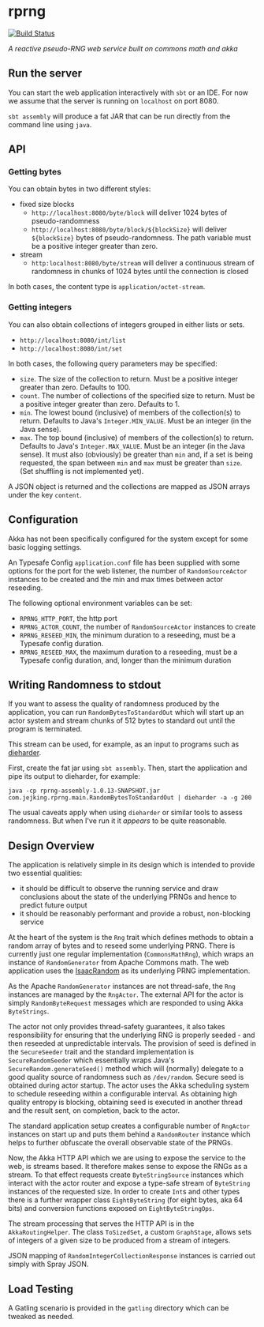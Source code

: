 # rprng

[![Build Status](https://travis-ci.org/jejking/rprng.svg?branch=master)](https://travis-ci.org/jejking/rprng)

*A reactive pseudo-RNG web service built on commons math and akka*

## Run the server

You can start the web application interactively with `sbt` or an IDE. For now we assume that the server is running on `localhost` on port 8080.

`sbt assembly` will produce a fat JAR that can be run directly from the command line using `java`.

## API

### Getting bytes

You can obtain bytes in two different styles:
* fixed size blocks
    * `http://localhost:8080/byte/block` will deliver 1024 bytes of pseudo-randomness
    * `http://localhost:8080/byte/block/${blockSize}` will deliver `${blockSize}` bytes of pseudo-randomness. The path variable must be a positive integer greater than zero.
* stream
    * `http:localhost:8080/byte/stream` will deliver a continuous stream of randomness in chunks of 1024 bytes until the connection is closed

In both cases, the content type is `application/octet-stream`.    
    
### Getting integers 

You can also obtain collections of integers grouped in either lists or sets.
* `http://localhost:8080/int/list`
* `http://localhost:8080/int/set`

In both cases, the following query parameters may be specified:
* `size`. The size of the collection to return. Must be a positive integer greater than zero. Defaults to 100.
* `count`. The number of collections of the specified size to return. Must be a positive integer greater than zero. Defaults to 1.
* `min`. The lowest bound (inclusive) of members of the collection(s) to return. Defaults to Java's `Integer.MIN_VALUE`. Must be an integer (in the Java sense).
* `max`. The top bound (inclusive) of members of the collection(s) to return. Defaults to Java's `Integer.MAX_VALUE`. Must be an integer (in the Java sense). It must also (obviously) be greater than `min` and, if a set is being requested, the span between `min` and `max` must be greater than `size`. (Set shuffling is not implemented yet).

A JSON object is returned and the collections are mapped as JSON arrays under the key `content`.    

## Configuration

Akka has not been specifically configured for the system except for some basic logging settings.

An Typesafe Config `application.conf` file has been supplied with some options for the port for the web listener, the number of `RandomSourceActor` instances to be created and the min and max times between actor reseeding.

The following optional environment variables can be set:
* `RPRNG_HTTP_PORT`, the http port
* `RPRNG_ACTOR_COUNT`, the number of `RandomSourceActor` instances to create
* `RPRNG_RESEED_MIN`, the minimum duration to a reseeding, must be a Typesafe config duration.
* `RPRNG_RESEED_MAX`, the maximum duration to a reseeding, must be a Typesafe config duration, and, longer than the minimum duration

## Writing Randomness to stdout

If you want to assess the quality of randomness produced by the application, you can run `RandomBytesToStandardOut` which will start up an actor system and stream chunks of 512 bytes to standard out until the program is terminated.

This stream can be used, for example, as an input to programs such as [dieharder](http://www.phy.duke.edu/~rgb/General/dieharder.php).

First, create the fat jar using `sbt assembly`. Then, start the application and pipe its output to dieharder, for example:

```
java -cp rprng-assembly-1.0.13-SNAPSHOT.jar com.jejking.rprng.main.RandomBytesToStandardOut | dieharder -a -g 200

```

The usual caveats apply when using `dieharder` or similar tools to assess randomness. But when I've run it it *appears* to be quite reasonable.

## Design Overview

The application is relatively simple in its design which is intended to provide two essential qualities:
 * it should be difficult to observe the running service and draw conclusions about the state of the underlying PRNGs and hence to predict future output
 * it should be reasonably performant and provide a robust, non-blocking service
 
At the heart of the system is the `Rng` trait which defines methods to obtain a random array of bytes and to reseed some underlying PRNG. There is currently just one regular implementation (`CommonsMathRng`), which wraps an instance of `RandomGenerator` from Apache Commons math. The web application uses the [IsaacRandom](http://commons.apache.org/proper/commons-math/apidocs/org/apache/commons/math3/random/ISAACRandom.html) as its underlying PRNG implementation.

As the Apache `RandomGenerator` instances are not thread-safe, the `Rng` instances are managed by the `RngActor`. The external API for the actor is simply `RandomByteRequest` messages which are responded to using Akka `ByteStrings`. 

The actor not only provides thread-safety guarantees, it also takes responsibility for ensuring that the underlying RNG is properly seeded - and then reseeded at unpredictable intervals. The provision of seed is defined in the `SecureSeeder` trait and the standard implementation is `SecureRandomSeeder` which essentially wraps  Java's `SecureRandom.generateSeed()` method which will (normally) delegate to a good quality source of randomness such as `/dev/random`. Secure seed is obtained during actor startup. The actor uses the Akka scheduling system to schedule reseeding within a configurable interval. As obtaining high quality entropy is blocking, obtaining seed is executed in another thread and the result sent, on completion, back to the actor.

The standard application setup creates a configurable number of `RngActor` instances on start up and puts them behind a `RandomRouter` instance which helps to further obfuscate the overall observable state of the PRNGs. 

Now, the Akka HTTP API which we are using to expose the service to the web, is streams based. It therefore makes sense to expose the RNGs as a stream. To that effect requests create `ByteStringSource` instances which interact with the actor router and expose a type-safe stream of `ByteString` instances of the requested size. In order to create `Int`s and other types there is a further wrapper class `EightByteString` (for eight bytes, aka 64 bits) and conversion functions exposed on `EightByteStringOps`.

The stream processing that serves the HTTP API is in the `AkkaRoutingHelper`. The class `ToSizedSet`, a custom `GraphStage`, allows sets of integers of a given size to be produced from a stream of integers.

JSON mapping of `RandomIntegerCollectionResponse` instances is carried out simply with Spray JSON.

    
## Load Testing

A Gatling scenario is provided in the `gatling` directory which can be tweaked as needed.
